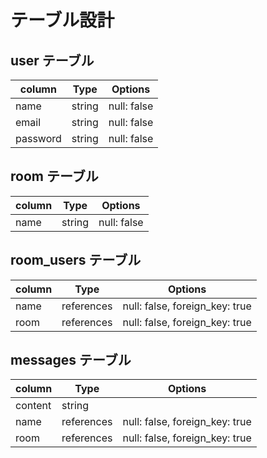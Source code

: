 # テーブル設計

## user テーブル

| column   | Type   | Options      |
| -------  | -----  | -----------  |
| name     | string | null: false  |
| email    | string | null: false  |
| password | string | null: false  |

## room テーブル

| column   | Type   | Options      |
| -------  | -----  | -----------  |
| name     | string | null: false  |

## room_users テーブル

| column   | Type       | Options                         |
| -------  | ---------  | ------------------------------- |
| name     | references | null: false, foreign_key: true  |
| room     | references | null: false, foreign_key: true  |

## messages テーブル

| column   | Type       | Options                         |
| -------  | ---------  | ------------------------------- |
| content  | string     |                                 | 
| name     | references | null: false, foreign_key: true  |
| room     | references | null: false, foreign_key: true  |
